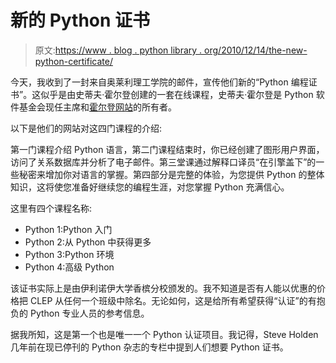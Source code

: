 # 新的 Python 证书

> 原文:[https://www . blog . python library . org/2010/12/14/the-new-python-certificate/](https://www.blog.pythonlibrary.org/2010/12/14/the-new-python-certificate/)

今天，我收到了一封来自奥莱利理工学院的邮件，宣传他们新的“Python 编程证书”。这似乎是由史蒂夫·霍尔登创建的一套在线课程，史蒂夫·霍尔登是 Python 软件基金会现任主席和[霍尔登网站](http://holdenweb.com/)的所有者。

以下是他们的网站对这四门课程的介绍:

第一门课程介绍 Python 语言，第二门课程结束时，你已经创建了图形用户界面，访问了关系数据库并分析了电子邮件。第三堂课通过解释口译员“在引擎盖下”的一些秘密来增加你对语言的掌握。第四部分是完整的体验，为您提供 Python 的整体知识，这将使您准备好继续您的编程生涯，对您掌握 Python 充满信心。

这里有四个课程名称:

*   Python 1:Python 入门
*   Python 2:从 Python 中获得更多
*   Python 3:Python 环境
*   Python 4:高级 Python

该证书实际上是由伊利诺伊大学香槟分校颁发的。我不知道是否有人能以优惠的价格把 CLEP 从任何一个班级中除名。无论如何，这是给所有希望获得“认证”的有抱负的 Python 专业人员的参考信息。

据我所知，这是第一个也是唯一一个 Python 认证项目。我记得，Steve Holden 几年前在现已停刊的 Python 杂志的专栏中提到人们想要 Python 证书。